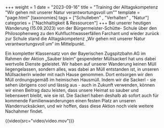 +++
weight = 1
date = "2023-09-16"
title = "Training der Alltagskompetenz \"Wir gehen mit unserer Natur
verantwortungsvoll um\""
template = "page.html"
[taxonomies]
tags = ["Schulleben" , "Verhalten" , "Natur"]
categories = ["Nachhaltigkeit & Ressourcen"]
+++
Bei unserer heutigen Wanderung (15.09.2023) von der Bürgermeister-Schütte-
Schule über den Philosophenweg zu den Kuhfluchtwasserfällen Farchant und wieder
zurück zur Schule stand die Alltagskompetenz „Wir gehen mit unserer Natur
verantwortungsvoll um“ im Mittelpunkt.

<!-- more -->

Ein kompletter Klassensatz von der Bayerischen Zugspitzbahn AG im Rahmen der
Aktion „Sauber bleim“ gespendeter Müllsackerl hat uns dabei wertvolle Dienste
geleistet. Wir haben auf unserer Wanderung keinen Müll liegengelassen, sondern
alles, was dabei an Müll entstanden ist, in unseren Müllsackerln wieder mit nach
Hause genommen. Dort entsorgen wir den Müll ordnungsgemäß im heimischen
Hausmüll. Indem wir die Sackerl - sie sehen übrigens cool und lässig aus - auch in Zukunft verwenden, können wir einen Beitrag dazu leisten, dass unsere Heimat so sauber und liebenswert bleibt, wie sie ist.
Die Sackerl haben deshalb ab sofort auch für kommende Familienwanderungen
einen festen Platz an unseren Wanderrucksäcken, und wir hoffen, dass diese Aktion noch viele weitere Nachahmer findet.

{{video(src="video/video.mov")}}


